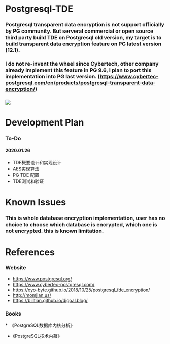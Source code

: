# Postgresql-TDE
### Postgresql transparent data encryption is not support officially by PG community. But serveral commercial or open source third party build TDE on Postgresql old version, my target is to build transparent data encryption feature on PG latest version (12.1).
### I do not re-invent the wheel since Cybertech, other company already implement this feature in PG 9.6, I plan to port this implementation into PG last version. (https://www.cybertec-postgresql.com/en/products/postgresql-transparent-data-encryption/)

### <img src="https://www.cybertec-postgresql.com/wp-content/uploads/2017/11/PostgreSQL-instance-level-encryption2.jpg"/>

# Development Plan
### To-Do
#### 2020.01.26
* TDE概要设计和实现设计
* AES实现算法
* PG TDE 配置
* TDE测试和验证





# Known Issues
### This is whole database encryption implementation, user has no choice to choose which database is encrypted, which one is not encrypted. this is known limitation.

# References
### Website
* https://www.postgresql.org/
* https://www.cybertec-postgresql.com/
* https://oyo-byte.github.io/2018/10/25/postgresql_fde_encryption/
* http://momjian.us/
* https://billtian.github.io/digoal.blog/
### Books
*　《PostgreSQL数据库内核分析》
* 《PostgreSQL技术内幕》
